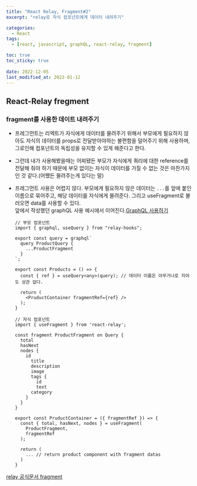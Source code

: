 ```yaml
---
title: "React Relay, Fragment#2"
excerpt: "relay로 자식 컴포넌트에게 데이터 내려주기"

categories:
  - React
tags:
  - [react, javascript, graphQL, react-relay, fragment]

toc: true
toc_sticky: true
 
date: 2022-12-05
last_modified_at: 2022-01-12
---
```



## React-Relay fregment

### fragment를 사용한 데이트 내려주기
- 프레그먼트는 리엑트가 자식에게 데이터를 물려주기 위해서 부모에게 필요하지 않아도 자식의 데이터를 props로 전달받아야하는 불편함을 덜어주기 위해 사용하며, 그로인해 컴포넌트의 독립성을 유지할 수 있게 해준다고 한다.
- 그런데 내가 사용해봤을때는 어찌됐든 부모가 자식에게 쿼리에 대한 reference를 전달해 줘야 하기 때문에 부모 없이는 자식이 데이터를 가질 수 없는 것은 마찬가지인 것 같다.(어쨌든 물려주는게 있다는 말)
- 프레그먼트 사용은 어렵지 않다.   부모에게 필요하지 않은 데이터는 `...`를 앞에 붙인 이름으로 묶어주고, 해당 데이터를 자식에게 물려준다. 그리고 useFragment로 불러오면 data를 사용할 수 있다.   
  앞에서 작성했던 graphQL 사용 예시에서 이어진다.[GraphQL 사용하기](https://sunmerrr.github.io/react/graphQL-relay-1/)
  ```tsx
  // 부모 컴포넌트
  import { graphql, useQuery } from "relay-hooks";

  export const query = graphql`
    query ProductQuery {
      ...ProductFragment
    }
  `;

  export const Products = () => {
    const { ref } = useQuery<any>(query); // 데이터 이름은 아무거나로 지어도 상관 없다.

    return (
      <PruductContainer fragmentRef={ref} />
    );
  }
  ```

  ```tsx
  // 자식 컴포넌트
  import { useFragment } from 'react-relay';

  const fragment ProductFragment on Query {
    total
    hasNext
    nodes {
      id
        title
        description
        image
        tags {
          id
          text
        category
      }
    }
  }

  export const PruductContainer = ({ fragmentRef }) => {
    const { total, hasNext, nodes } = useFragment(
      ProductFragment,
      fragmentRef
    );

    return (
      ... // return product component with fragment datas
    )
  }
  ```
[relay 공식문서 fragment](https://relay.dev/docs/tutorial/fragments-1/)